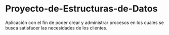 # Proyecto-de-Estructuras-de-Datos
Aplicación con el fin de poder crear y administrar procesos en los cuales se busca satisfacer las necesidades de los clientes.
